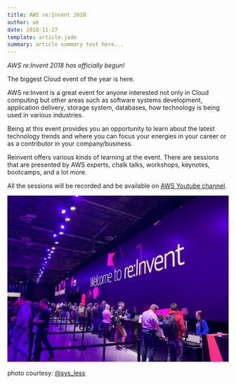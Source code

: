 ```yaml
---
title: AWS re:Invent 2018
author: ak
date: 2018-11-27
template: article.jade
summary: article summary text here...
---
```



*AWS re:Invent 2018 has officially begun!*

The biggest Cloud event of the year is here.

AWS re:Invent is a great event for anyone interested not only in Cloud computing but other areas such as software systems development, application delivery, storage system, databases, how technology is being used in various industries.  

Being at this event provides you an opportunity to learn about the latest technology trends and where you can focus your energies in your career or as a contributor in your company/business.    


Reinvent offers various kinds of learning at the event. There are sessions that are presented by AWS experts, chalk talks, workshops, keynotes, bootcamps, and a lot more.

All the sessions will be recorded and be available on [AWS Youtube channel](https://www.youtube.com/user/AmazonWebServices/). 


![AWS reinvent 2018 Day 1 Registration](reinvent2018-regn.jpg)


photo courtesy: [@sys_less](https://twitter.com/sys_less) 
